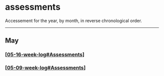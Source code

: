 # assessments

Accessement for the year, by month, in reverse chronological order.

---

## May

### [[05-16-week-log#Assessments]]

### [[05-09-week-log#Assessments]]

[//begin]: # "Autogenerated link references for markdown compatibility"
[05-16-week-log#Assessments]: may/05-16-week-log.md "log week of May 16th"
[05-09-week-log#Assessments]: may/05-09-week-log.md "log week of May 09th"
[//end]: # "Autogenerated link references"